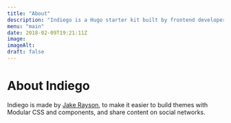 ```yaml
---
title: "About"
description: "Indiego is a Hugo starter kit built by frontend developer Jake Rayson, using @GoHugoIO, @npmjs, @gulpjs and @netlify"
menu: "main"
date: 2018-02-09T19:21:11Z
image:
imageAlt:
draft: false
---
```


# About Indiego

Indiego is made by [Jake Rayson](https://www.growdigital.org/about), to make it easier to build themes with Modular CSS and components, and share content on social networks.
